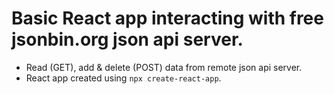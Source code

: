 # Basic React app interacting with free jsonbin.org json api server.
- Read (GET), add & delete (POST) data from remote json api server.
- React app created using ```npx create-react-app```.
